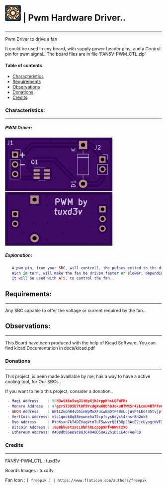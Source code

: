 # <p align="bottom"><img height="50" width="50" src="https://github.com/tuxd3v/pwm_driver/blob/master/docs/fan.svg" /> | Pwm Hardware Driver..</p>
---
Pwm Driver to drive a fan

It could be used in any board, with supply power header pins, and a Control pin for pwm signal..
The board files are in file 'FAN5V-PWM_CTL.zip'


#### Table of contents
* [Characteristics](#characteristics)
* [Requirements](#requirements)
* [Observations](#observations)
* [Donations](#donations)
* [Credits](#credits)

### Characteristics:
----
#####  PWM Driver:

![Front Pcb:](https://github.com/tuxd3v/pwm_driver/blob/master/docs/f-cu.png)
![Back Pcb:](https://github.com/tuxd3v/pwm_driver/blob/master/docs/b-cu.png)

##### Explanation:
    
```lua
   A pwm pin, from your SBC, will controll, the pulses emited to the driver,
   Wich in turn, will make the fan be driven faster or slower, depending on the duty cycle..
   It will be used with ATS, to control the fan..
```

## Requirements:
----
Any SBC capable to offer the voltage or current required by the fan..

## Observations:
----
This Board have been produced with the help of Kicad Software.
You can find kicad Documentation in docs/kicad.pdf

### Donations
----
This project, is been made availlable by me, has a way to have a active cooling tool, for Our SBCs..

If you want to help this project, consider a donation..
```lua
 - Magi Address    : 96H3wSX8e5sqJ1tHpXjhJrppKhsLQEWFMz
 - Monero Address  : 47gzrS7JU5E7tUF9YcdgXw68DhbJokuHTWKSr42LcmU4RTFFvCoU8W7NDjauef5kGQY5WRZXfoVWENutt3afKv9YDufEgJx
 - AEON Address    : WmtL2wph84vb5inWpMoXFucwBmDtF4BsLLjWvP4LEd435tvjpfcUTjegSXKnrT3FjATzo8X8ouSwVArooxmauniP2TLKCXQdc
 - VertCoin Address: vtc1qmck0q88enwneha75cpfcys6eyst4rnsr8h2uk8
 - Ryo Address     : RYoKsxn7kT4DZVagVtmTuT5wwvrQ2f38pJ8AcE2jcUyogcNVFZ2syeN
 - BitCoin Address : 1GuBhkustzsCLUbFhRLcppp9Pf4KW9TxXQ
 - Ethereum Address: d468db56e89c883C4046D50A2261D5CE4dF4eFCD
```
### Credits
----
FAN5V-PWM_CTL   : tuxd3v

Boards Images	: tuxd3v

Fan Icon	: `[ freepik ] | https://www.flaticon.com/authors/freepik`
